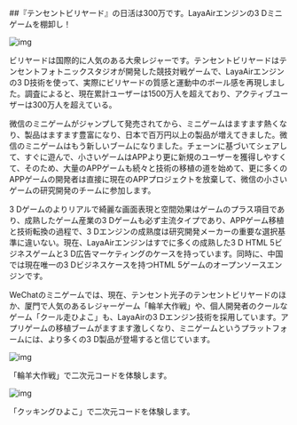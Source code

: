 ##『テンセントビリヤード』の日活は300万です。LayaAirエンジンの3 Dミニゲームを棚卸し！

![img](http://5b0988e595225.cdn.sohucs.com/images/20180518/5898aa4348e448c79f600cd404193bb3.png)



ビリヤードは国際的に人気のある大衆レジャーです。テンセントビリヤードはテンセントフォトニックスタジオが開発した競技対戦ゲームで、LayaAirエンジンの3 D技術を使って、実際にビリヤードの質感と運動中のボール感を再現しました。調査によると、現在累計ユーザーは1500万人を超えており、アクティブユーザーは300万人を超えている。

微信のミニゲームがジャンプして発売されてから、ミニゲームはますます熱くなり、製品はますます豊富になり、日本で百万円以上の製品が増えてきました。微信のミニゲームはもう新しいブームになりました。チェーンに基づいてシェアして、すぐに遊んで、小さいゲームはAPPより更に新規のユーザーを獲得しやすくて、そのため、大量のAPPゲームも続々と技術の移植の道を始めて、更に多くのAPPゲームの開発者は直接に現在のAPPプロジェクトを放棄して、微信の小さいゲームの研究開発のチームに参加します。

3 Dゲームのよりリアルで綺麗な画面表現と空間効果はゲームのプラス項目であり、成熟したゲーム産業の3 Dゲームも必ず主流タイプであり、APPゲーム移植と技術転換の過程で、3 Dエンジンの成熟度は研究開発メーカーの重要な選択基準に違いない。現在、LayaAirエンジンはすでに多くの成熟した3 D HTML 5ビジネスゲームと3 D広告マーケティングのケースを持っています。同時に、中国では現在唯一の3 Dビジネスケースを持つHTML 5ゲームのオープンソースエンジンです。

WeChatのミニゲームでは、現在、テンセント光子のテンセントビリヤードのほか、厦門で人気のあるレジャーゲーム「輪羊大作戦」や、個人開発者のクールなゲーム「クール走ひよこ」も、LayaAirの3 Dエンジン技術を採用しています。アプリゲームの移植ブームがますます激しくなり、ミニゲームというプラットフォームには、より多くの3 D製品が登場すると信じています。

![img](http://5b0988e595225.cdn.sohucs.com/images/20180518/e4707e1d34b540408712f28a7c759555.jpeg)

「輪羊大作戦」で二次元コードを体験します。

![img](http://5b0988e595225.cdn.sohucs.com/images/20180518/9a196fc152ec4f5ebbf6d41ec615bb33.jpeg)

「クッキングひよこ」で二次元コードを体験します。